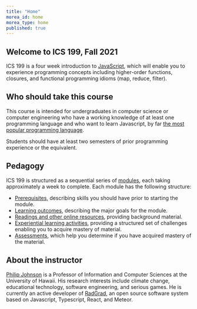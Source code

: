 ```yaml
---
title: "Home"
morea_id: home
morea_type: home
published: true
---
```


## Welcome to ICS 199, Fall 2021

ICS 199 is a four week introduction to [JavaScript](https://developer.mozilla.org/en-US/docs/Web/JavaScript), which will enable you to experience programming concepts including higher-order functions, closures, and functional programming idioms (map, reduce, filter).

## Who should take this course

This course is intended for undergraduates in computer science or computer engineering who have a working knowledge of at least one programming language and who want to learn Javascript, by far [the most popular programming language](https://www.zdnet.com/article/programming-language-popularity-javascript-leads-5-million-new-developers-since-2017/).

Students should have at least two semesters of prior programming experience or the equivalent.

## Pedagogy

ICS 199 is structured as a sequential series of [modules](/modules), each taking approximately a week to complete. Each module has the following structure:

  * [Prerequisites](/prerequisites), describing skills you should have prior to starting the module.
  * [Learning outcomes](/outcomes), describing the major goals for the module.
  * [Readings and other online resources](/readings), providing background material.
  * [Experiential learning activities](/experiences), providing a structured set of challenges enabling you to acquire mastery of material.
  * [Assessments](/assessments), which help you determine if you have acquired mastery of the material.

## About the instructor

[Philip Johnson](https://philipmjohnson.org) is a Professor of Information and Computer Sciences at the University of Hawaii. His research interests include climate change, educational technology, software engineering, and serious games. He is currently an active developer of [RadGrad](https://radgrad.org), an open source software system based on Javascript, Typescript, React, and Meteor.



